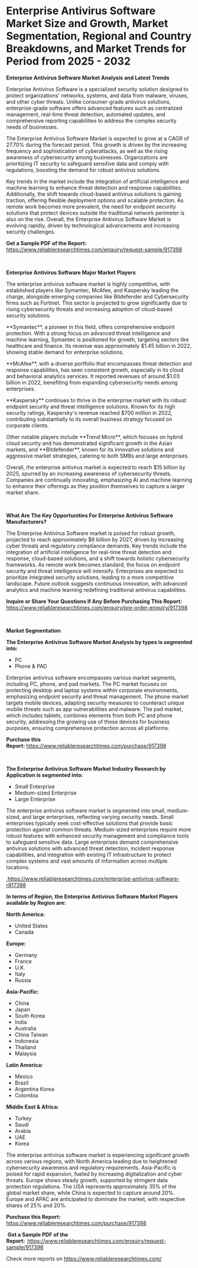 <p><h1>Enterprise Antivirus Software Market Size and Growth, Market Segmentation, Regional and Country Breakdowns, and Market Trends for Period from 2025 -  2032</h1></p><p><strong>Enterprise Antivirus Software Market Analysis and Latest Trends</strong></p>
<p><p>Enterprise Antivirus Software is a specialized security solution designed to protect organizations' networks, systems, and data from malware, viruses, and other cyber threats. Unlike consumer-grade antivirus solutions, enterprise-grade software offers advanced features such as centralized management, real-time threat detection, automated updates, and comprehensive reporting capabilities to address the complex security needs of businesses.</p><p>The Enterprise Antivirus Software Market is expected to grow at a CAGR of 27.70% during the forecast period. This growth is driven by the increasing frequency and sophistication of cyberattacks, as well as the rising awareness of cybersecurity among businesses. Organizations are prioritizing IT security to safeguard sensitive data and comply with regulations, boosting the demand for robust antivirus solutions.</p><p>Key trends in the market include the integration of artificial intelligence and machine learning to enhance threat detection and response capabilities. Additionally, the shift towards cloud-based antivirus solutions is gaining traction, offering flexible deployment options and scalable protection. As remote work becomes more prevalent, the need for endpoint security solutions that protect devices outside the traditional network perimeter is also on the rise. Overall, the Enterprise Antivirus Software Market is evolving rapidly, driven by technological advancements and increasing security challenges.</p></p>
<p><strong>Get a Sample PDF of the Report:&nbsp;</strong> <a href="https://www.reliableresearchtimes.com/enquiry/request-sample/917398?utm_campaign=2631&utm_medium=2&utm_source=Github&utm_content=ia&utm_term=05032025&utm_id=enterprise-antivirus-software">https://www.reliableresearchtimes.com/enquiry/request-sample/917398</a></p>
<p>&nbsp;</p>
<p><strong>Enterprise Antivirus Software Major Market Players</strong></p>
<p><p>The enterprise antivirus software market is highly competitive, with established players like Symantec, McAfee, and Kaspersky leading the charge, alongside emerging companies like Bitdefender and Cybersecurity firms such as Fortinet. This sector is projected to grow significantly due to rising cybersecurity threats and increasing adoption of cloud-based security solutions.</p><p>**Symantec**, a pioneer in this field, offers comprehensive endpoint protection. With a strong focus on advanced threat intelligence and machine learning, Symantec is positioned for growth, targeting sectors like healthcare and finance. Its revenue was approximately $1.45 billion in 2022, showing stable demand for enterprise solutions.</p><p>**McAfee**, with a diverse portfolio that encompasses threat detection and response capabilities, has seen consistent growth, especially in its cloud and behavioral analytics services. It reported revenues of around $1.03 billion in 2022, benefiting from expanding cybersecurity needs among enterprises.</p><p>**Kaspersky** continues to thrive in the enterprise market with its robust endpoint security and threat intelligence solutions. Known for its high security ratings, Kaspersky's revenue reached $700 million in 2022, contributing substantially to its overall business strategy focused on corporate clients.</p><p>Other notable players include **Trend Micro**, which focuses on hybrid cloud security and has demonstrated significant growth in the Asian markets, and **Bitdefender**, known for its innovative solutions and aggressive market strategies, catering to both SMBs and large enterprises.</p><p>Overall, the enterprise antivirus market is expected to reach $15 billion by 2025, spurred by an increasing awareness of cybersecurity threats. Companies are continually innovating, emphasizing AI and machine learning to enhance their offerings as they position themselves to capture a larger market share.</p></p>
<p>&nbsp;</p>
<p><strong>What Are The Key Opportunities For Enterprise Antivirus Software Manufacturers?</strong></p>
<p><p>The Enterprise Antivirus Software market is poised for robust growth, projected to reach approximately $6 billion by 2027, driven by increasing cyber threats and regulatory compliance demands. Key trends include the integration of artificial intelligence for real-time threat detection and response, cloud-based solutions, and a shift towards holistic cybersecurity frameworks. As remote work becomes standard, the focus on endpoint security and threat intelligence will intensify. Enterprises are expected to prioritize integrated security solutions, leading to a more competitive landscape. Future outlook suggests continuous innovation, with advanced analytics and machine learning redefining traditional antivirus capabilities.</p></p>
<p><strong>Inquire or Share Your Questions If Any Before Purchasing This Report:</strong> <a href="https://www.reliableresearchtimes.com/enquiry/pre-order-enquiry/917398?utm_campaign=2631&utm_medium=2&utm_source=Github&utm_content=ia&utm_term=05032025&utm_id=enterprise-antivirus-software">https://www.reliableresearchtimes.com/enquiry/pre-order-enquiry/917398</a></p>
<p>&nbsp;</p>
<p><strong>Market Segmentation</strong></p>
<p><strong>The Enterprise Antivirus Software Market Analysis by types is segmented into:</strong></p>
<p><ul><li>PC</li><li>Phone & PAD</li></ul></p>
<p><p>Enterprise antivirus software encompasses various market segments, including PC, phone, and pad markets. The PC market focuses on protecting desktop and laptop systems within corporate environments, emphasizing endpoint security and threat management. The phone market targets mobile devices, adapting security measures to counteract unique mobile threats such as app vulnerabilities and malware. The pad market, which includes tablets, combines elements from both PC and phone security, addressing the growing use of these devices for business purposes, ensuring comprehensive protection across all platforms.</p></p>
<p><strong>Purchase this Report:&nbsp;</strong><a href="https://www.reliableresearchtimes.com/purchase/917398?utm_campaign=2631&utm_medium=2&utm_source=Github&utm_content=ia&utm_term=05032025&utm_id=enterprise-antivirus-software">https://www.reliableresearchtimes.com/purchase/917398</a></p>
<p>&nbsp;</p>
<p><strong>The Enterprise Antivirus Software Market Industry Research by Application is segmented into:</strong></p>
<p><ul><li>Small Enterprise</li><li>Medium-sized Enterprise</li><li>Large Enterprise</li></ul></p>
<p><p>The enterprise antivirus software market is segmented into small, medium-sized, and large enterprises, reflecting varying security needs. Small enterprises typically seek cost-effective solutions that provide basic protection against common threats. Medium-sized enterprises require more robust features with enhanced security management and compliance tools to safeguard sensitive data. Large enterprises demand comprehensive antivirus solutions with advanced threat detection, incident response capabilities, and integration with existing IT infrastructure to protect complex systems and vast amounts of information across multiple locations.</p></p>
<p><a href="https://www.reliableresearchtimes.com/enterprise-antivirus-software-r917398?utm_campaign=2631&utm_medium=2&utm_source=Github&utm_content=ia&utm_term=05032025&utm_id=enterprise-antivirus-software">&nbsp;https://www.reliableresearchtimes.com/enterprise-antivirus-software-r917398</a></p>
<p><strong>In terms of Region, the Enterprise Antivirus Software Market Players available by Region are:</strong></p>
<p>
    <p> <strong> North America: </strong>
        <ul>
            <li>United States</li>
            <li>Canada</li>
        </ul>
        </p> 
    <p> <strong> Europe: </strong>
        <ul>
            <li>Germany</li>
            <li>France</li>
            <li>U.K.</li>
            <li>Italy</li>
            <li>Russia</li>
        </ul>
        </p> 
    <p> <strong> Asia-Pacific: </strong>
        <ul>
            <li>China</li>
            <li>Japan</li>
            <li>South Korea</li>
            <li>India</li>
            <li>Australia</li>
            <li>China Taiwan</li>
            <li>Indonesia</li>
            <li>Thailand</li>
            <li>Malaysia</li>
        </ul>
        </p> 
    <p> <strong> Latin America: </strong>
        <ul>
            <li>Mexico</li>
            <li>Brazil</li>
            <li>Argentina Korea</li>
            <li>Colombia</li>
        </ul>
        </p> 
    <p> <strong> Middle East & Africa: </strong>
        <ul>
            <li>Turkey</li>
            <li>Saudi</li>
            <li>Arabia</li>
            <li>UAE</li>
            <li>Korea</li>
        </ul>
    </p>
    </p>
<p><p>The enterprise antivirus software market is experiencing significant growth across various regions, with North America leading due to heightened cybersecurity awareness and regulatory requirements. Asia-Pacific is poised for rapid expansion, fueled by increasing digitalization and cyber threats. Europe shows steady growth, supported by stringent data protection regulations. The USA represents approximately 35% of the global market share, while China is expected to capture around 20%. Europe and APAC are anticipated to dominate the market, with respective shares of 25% and 20%.</p></p>
<p><strong>Purchase this Report: </strong><a href="https://www.reliableresearchtimes.com/purchase/917398?utm_campaign=2631&utm_medium=2&utm_source=Github&utm_content=ia&utm_term=05032025&utm_id=enterprise-antivirus-software">https://www.reliableresearchtimes.com/purchase/917398</a></p>
<p>&nbsp;<strong>Get a Sample PDF of the Report:&nbsp;&nbsp;</strong><a href="https://www.reliableresearchtimes.com/enquiry/request-sample/917398?utm_campaign=2631&utm_medium=2&utm_source=Github&utm_content=ia&utm_term=05032025&utm_id=enterprise-antivirus-software">https://www.reliableresearchtimes.com/enquiry/request-sample/917398</a></p>
<p><strong></strong></p>
<p>Check more reports on <a href="https://www.reliableresearchtimes.com/?utm_campaign=2631&utm_medium=2&utm_source=Github&utm_content=ia&utm_term=05032025&utm_id=enterprise-antivirus-software">https://www.reliableresearchtimes.com/</a></p>